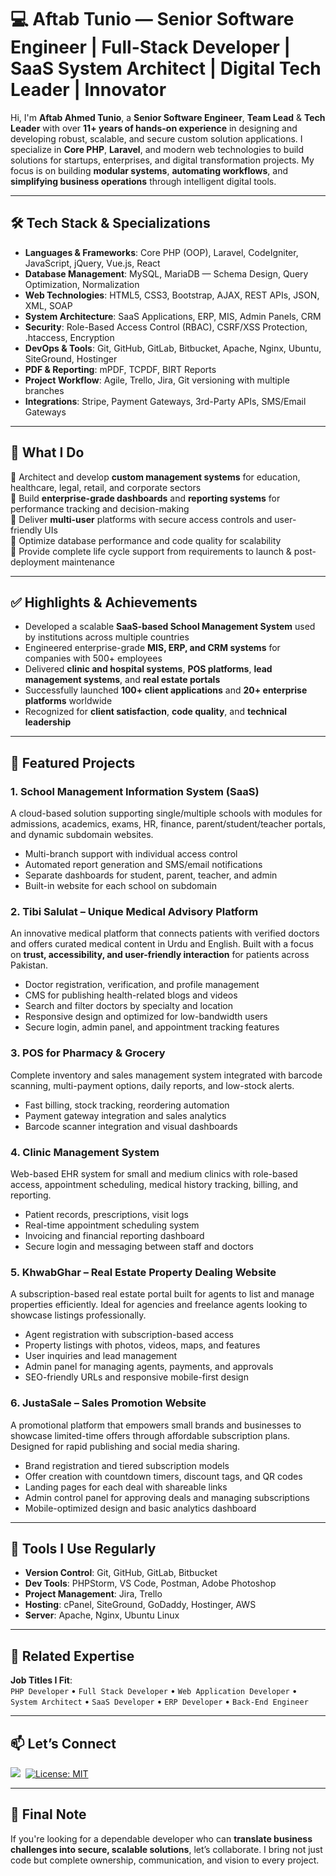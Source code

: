 # 💻 Aftab Tunio — Senior Software Engineer | Full-Stack Developer | SaaS System Architect | Digital Tech Leader | Innovator

Hi, I'm **Aftab Ahmed Tunio**, a **Senior Software Engineer**, **Team Lead** & **Tech Leader** with over **11+ years of hands-on experience** in designing and developing robust, scalable, and secure custom solution applications. I specialize in **Core PHP**, **Laravel**, and modern web technologies to build solutions for startups, enterprises, and digital transformation projects. My focus is on building **modular systems**, **automating workflows**, and **simplifying business operations** through intelligent digital tools.

---

## 🛠️ Tech Stack & Specializations

- **Languages & Frameworks**: Core PHP (OOP), Laravel, CodeIgniter, JavaScript, jQuery, Vue.js, React
- **Database Management**: MySQL, MariaDB — Schema Design, Query Optimization, Normalization
- **Web Technologies**: HTML5, CSS3, Bootstrap, AJAX, REST APIs, JSON, XML, SOAP
- **System Architecture**: SaaS Applications, ERP, MIS, Admin Panels, CRM
- **Security**: Role-Based Access Control (RBAC), CSRF/XSS Protection, .htaccess, Encryption
- **DevOps & Tools**: Git, GitHub, GitLab, Bitbucket, Apache, Nginx, Ubuntu, SiteGround, Hostinger
- **PDF & Reporting**: mPDF, TCPDF, BIRT Reports
- **Project Workflow**: Agile, Trello, Jira, Git versioning with multiple branches
- **Integrations**: Stripe, Payment Gateways, 3rd-Party APIs, SMS/Email Gateways

---

## 🎯 What I Do

🔹 Architect and develop **custom management systems** for education, healthcare, legal, retail, and corporate sectors  
🔹 Build **enterprise-grade dashboards** and **reporting systems** for performance tracking and decision-making  
🔹 Deliver **multi-user** platforms with secure access controls and user-friendly UIs  
🔹 Optimize database performance and code quality for scalability  
🔹 Provide complete life cycle support from requirements to launch & post-deployment maintenance  

---

## ✅ Highlights & Achievements

- Developed a scalable **SaaS-based School Management System** used by institutions across multiple countries
- Engineered enterprise-grade **MIS, ERP, and CRM systems** for companies with 500+ employees
- Delivered **clinic and hospital systems**, **POS platforms**, **lead management systems**, and **real estate portals**
- Successfully launched **100+ client applications** and **20+ enterprise platforms** worldwide
- Recognized for **client satisfaction**, **code quality**, and **technical leadership**

---

## 🚀 Featured Projects

### 1. School Management Information System (SaaS)
A cloud-based solution supporting single/multiple schools with modules for admissions, academics, exams, HR, finance, parent/student/teacher portals, and dynamic subdomain websites.

- Multi-branch support with individual access control
- Automated report generation and SMS/email notifications
- Separate dashboards for student, parent, teacher, and admin
- Built-in website for each school on subdomain

### 2. **Tibi Salulat – Unique Medical Advisory Platform**  
An innovative medical platform that connects patients with verified doctors and offers curated medical content in Urdu and English. Built with a focus on **trust, accessibility, and user-friendly interaction** for patients across Pakistan.

- Doctor registration, verification, and profile management  
- CMS for publishing health-related blogs and videos  
- Search and filter doctors by specialty and location  
- Responsive design and optimized for low-bandwidth users  
- Secure login, admin panel, and appointment tracking features
  
### 3. POS for Pharmacy & Grocery
Complete inventory and sales management system integrated with barcode scanning, multi-payment options, daily reports, and low-stock alerts.

- Fast billing, stock tracking, reordering automation
- Payment gateway integration and sales analytics
- Barcode scanner integration and visual dashboards

### 4. Clinic Management System
Web-based EHR system for small and medium clinics with role-based access, appointment scheduling, medical history tracking, billing, and reporting.

- Patient records, prescriptions, visit logs
- Real-time appointment scheduling system
- Invoicing and financial reporting dashboard
- Secure login and messaging between staff and doctors

### 5. KhwabGhar – Real Estate Property Dealing Website  
A subscription-based real estate portal built for agents to list and manage properties efficiently. Ideal for agencies and freelance agents looking to showcase listings professionally.

- Agent registration with subscription-based access  
- Property listings with photos, videos, maps, and features  
- User inquiries and lead management  
- Admin panel for managing agents, payments, and approvals  
- SEO-friendly URLs and responsive mobile-first design  

### 6. JustaSale – Sales Promotion Website  
A promotional platform that empowers small brands and businesses to showcase limited-time offers through affordable subscription plans. Designed for rapid publishing and social media sharing.

- Brand registration and tiered subscription models  
- Offer creation with countdown timers, discount tags, and QR codes  
- Landing pages for each deal with shareable links  
- Admin control panel for approving deals and managing subscriptions  
- Mobile-optimized design and basic analytics dashboard

---

## 🧰 Tools I Use Regularly

- **Version Control**: Git, GitHub, GitLab, Bitbucket
- **Dev Tools**: PHPStorm, VS Code, Postman, Adobe Photoshop
- **Project Management**: Jira, Trello
- **Hosting**: cPanel, SiteGround, GoDaddy, Hostinger, AWS
- **Server**: Apache, Nginx, Ubuntu Linux


---

## 📌 Related Expertise

**Job Titles I Fit**:  
`PHP Developer` • `Full Stack Developer` • `Web Application Developer` • `System Architect` • `SaaS Developer` • `ERP Developer` • `Back-End Engineer`

---

## 📫 Let’s Connect

<a target="_blank" href="https://www.linkedin.com/in/aftabtunio"><img src="https://img.shields.io/badge/-LinkedIn-blue?style=for-the-badge&logo=Linkedin&logoColor=white"/></a>&nbsp;
[![License: MIT](https://img.shields.io/badge/License-MIT-yellow.svg)](https://opensource.org/licenses/MIT)

---

## 👋 Final Note

If you're looking for a dependable developer who can **translate business challenges into secure, scalable solutions**, let’s collaborate. I bring not just code but complete ownership, communication, and vision to every project.

